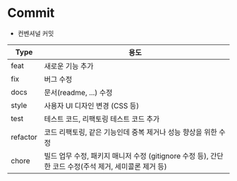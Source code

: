 # Commit
- 컨벤셔널 커밋  

Type | 용도
-- | --
feat | 새로운 기능 추가
fix | 버그 수정
docs | 문서(readme, ...) 수정
style | 사용자 UI 디자인 변경 (CSS 등)
test | 테스트 코드, 리팩토링 테스트 코드 추가
refactor | 코드 리팩토링, 같은 기능인데 중복 제거나 성능 향상을 위한 수정
chore | 빌드 업무 수정, 패키지 매니저 수정 (gitignore 수정 등), 간단한 코드 수정(주석 제거, 세미콜론 제거 등)
